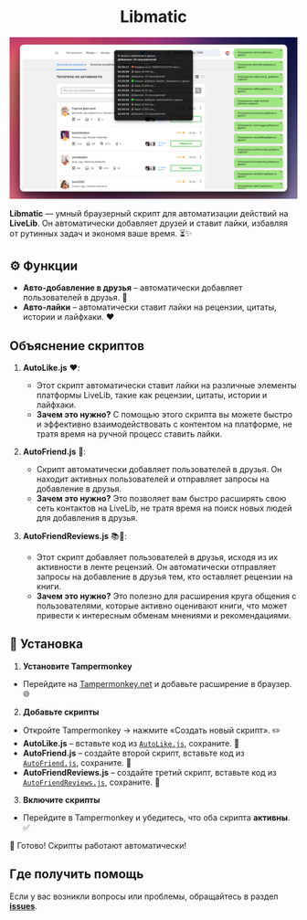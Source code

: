 <div align="center">

# **Libmatic**

</div>

[![Main Screen](Libmatic.png)](https://youtu.be/Oq1W0NaLBh8)

**Libmatic** — умный браузерный скрипт для автоматизации действий на **LiveLib**. Он автоматически добавляет друзей и ставит лайки, избавляя от рутинных задач и экономя ваше время. ⏳✨

## ⚙️ Функции
- **Авто-добавление в друзья** – автоматически добавляет пользователей в друзья. 🤝
- **Авто-лайки** – автоматически ставит лайки на рецензии, цитаты, истории и лайфхаки. ❤️

## **Объяснение скриптов**

1. **AutoLike.js** ❤️:
   - Этот скрипт автоматически ставит лайки на различные элементы платформы LiveLib, такие как рецензии, цитаты, истории и лайфхаки.
   - **Зачем это нужно?** С помощью этого скрипта вы можете быстро и эффективно взаимодействовать с контентом на платформе, не тратя время на ручной процесс ставить лайки.

2. **AutoFriend.js** 🤝:
   - Скрипт автоматически добавляет пользователей в друзья. Он находит активных пользователей и отправляет запросы на добавление в друзья.
   - **Зачем это нужно?** Это позволяет вам быстро расширять свою сеть контактов на LiveLib, не тратя время на поиск новых людей для добавления в друзья.

3. **AutoFriendReviews.js** 📚🤝:
   - Этот скрипт добавляет пользователей в друзья, исходя из их активности в ленте рецензий. Он автоматически отправляет запросы на добавление в друзья тем, кто оставляет рецензии на книги.
   - **Зачем это нужно?** Это полезно для расширения круга общения с пользователями, которые активно оценивают книги, что может привести к интересным обменам мнениями и рекомендациями.

## 🔧 Установка
1. **Установите Tampermonkey**
 - Перейдите на [Tampermonkey.net](https://tampermonkey.net/) и добавьте расширение в браузер. 🌐
2. **Добавьте скрипты**
 - Откройте Tampermonkey → нажмите «Создать новый скрипт». ✏️
 - **AutoLike.js** – вставьте код из [`AutoLike.js`](AutoLike.js), сохраните. 💾
 - **AutoFriend.js** – создайте второй скрипт, вставьте код из [`AutoFriend.js`](AutoFriend.js), сохраните. 💾
 - **AutoFriendReviews.js** – создайте третий скрипт, вставьте код из [`AutoFriendReviews.js`](AutoFriendReviews.js), сохраните. 💾
3. **Включите скрипты**
 - Перейдите в Tampermonkey и убедитесь, что оба скрипта **активны**. ✅

🚀 Готово! Скрипты работают автоматически!

## Где получить помощь
Если у вас возникли вопросы или проблемы, обращайтесь в раздел **[issues](https://github.com/DevCicadaY/Libmatic/issues)**.
